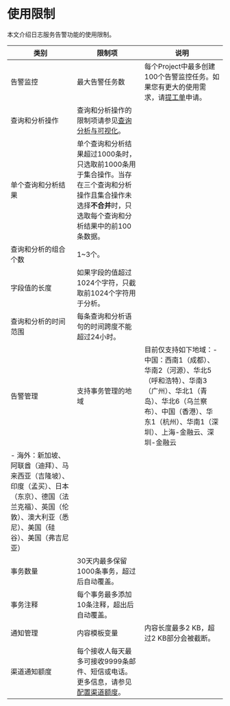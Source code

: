 # 使用限制

本文介绍日志服务告警功能的使用限制。

|类别|限制项|说明|
|--|---|--|
|告警监控|最大告警任务数|每个Project中最多创建100个告警监控任务。如果您有更大的使用需求，请[提工单](https://selfservice.console.aliyun.com/ticket/category/sls/today)申请。 |
|查询和分析操作|查询和分析操作的限制项请参见[查询分析与可视化](/cn.zh-CN/产品简介/使用限制/查询分析与可视化.md)。|
|单个查询和分析结果|单个查询和分析结果超过1000条时，只选取前1000条用于集合操作。当存在三个查询和分析操作且集合操作未选择**不合并**时，只选取每个查询和分析结果中的前100条数据。 |
|查询和分析的组合个数|1~3个。|
|字段值的长度|如果字段的值超过1024个字符，只截取前1024个字符用于分析。|
|查询和分析的时间范围|每条查询和分析语句的时间跨度不能超过24小时。|
|告警管理|支持事务管理的地域|目前仅支持如下地域：-   中国：西南1（成都）、华南2（河源）、华北5（呼和浩特）、华南3（广州）、华北1（青岛）、华北6（乌兰察布）、中国（香港）、华东1（杭州）、华南1（深圳）、上海-金融云、深圳-金融云
-   海外：新加坡、阿联酋（迪拜）、马来西亚（吉隆坡）、印度（孟买）、日本（东京）、德国（法兰克福）、英国（伦敦）、澳大利亚（悉尼）、美国（硅谷）、美国（弗吉尼亚） |
|事务数量|30天内最多保留1000条事务，超过后自动覆盖。|
|事务注释|每个事务最多添加10条注释，超出后自动覆盖。|
|通知管理|内容模板变量|内容长度最多2 KB，超过2 KB部分会被截断。|
|渠道通知额度|每个接收人每天最多可接收9999条邮件、短信或电话。更多信息，请参见[配置渠道额度](/cn.zh-CN/告警（新版）/通知管理/配置渠道额度.md)。|

